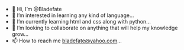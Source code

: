 - 👋 Hi, I’m @Bladefate
- 👀 I’m interested in learning any kind of language...
- 🌱 I’m currently learning html and css along with python...
- 💞️ I’m looking to collaborate on anything that will help my knowledge grow...
- 📫 How to reach me bladefate@yahoo.com...

<!---
Bladefate/Bladefate is a ✨ special ✨ repository because its `README.md` (this file) appears on your GitHub profile.
You can click the Preview link to take a look at your changes.
--->
